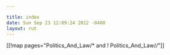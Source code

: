 ```yaml
---

title: index
date: Sun Sep 23 12:09:24 2012 -0400
layout: rut
---
```


[[!map pages="Politics_And_Law/* and ! Politics_And_Law/*/*"]]
